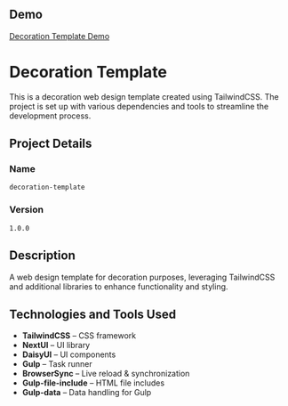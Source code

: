 ## Demo
[Decoration Template Demo](https://decoration-template.netlify.app/)

# Decoration Template

This is a decoration web design template created using TailwindCSS. The project is set up with various dependencies and tools to streamline the development process.

## Project Details

### Name
`decoration-template`

### Version
`1.0.0`

## Description
A web design template for decoration purposes, leveraging TailwindCSS and additional libraries to enhance functionality and styling.

## Technologies and Tools Used

- **TailwindCSS** – CSS framework
- **NextUI** – UI library
- **DaisyUI** – UI components
- **Gulp** – Task runner
- **BrowserSync** – Live reload & synchronization
- **Gulp-file-include** – HTML file includes
- **Gulp-data** – Data handling for Gulp
